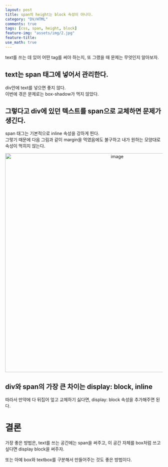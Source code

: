 ```yaml
---
layout: post
title: span의 height는 block 속성이 아니다.
category: "DV/HTML"
comments: true
tags: [css, span, height, block]
feature-img: "assets/img/2.jpg"
feature-title:
use_math: true
---
```


text를 쓰는 데 있어 어떤 tag를 써야 하는지, 또 그랬을 때 문제는 무엇인지 알아보자.

## text는 span 태그에 넣어서 관리한다.

div안에 text를 넣으면 좋지 않다.  
이번에 겪은 문제로는 box-shadow가 먹지 않았다.

## 그렇다고 div에 있던 텍스트를 span으로 교체하면 문제가 생긴다.

span 태그는 기본적으로 inline 속성을 강하게 띈다.  
그렇기 때문에 다음 그림과 같이 margin을 먹였음에도 불구하고 내가 원하는 모양대로 속성이 먹히지 않는다.

<center>
<img width="700" alt="image" src="https://user-images.githubusercontent.com/37871541/77174622-b17caa80-6b04-11ea-909b-bb23189fff68.png">
</center>

## div와 span의 가장 큰 차이는 display: block, inline

따라서 만약에 다 뒤집어 엎고 교체하기 싫다면, display: block 속성을 추가해주면 된다.

# 결론

가장 좋은 방법은, text를 쓰는 공간에는 span을 써주고, 이 공간 자체를 box처럼 쓰고 싶다면 display block을 써주자.

또는 아예 box와 textbox를 구분해서 만들어주는 것도 좋은 방법이다.
